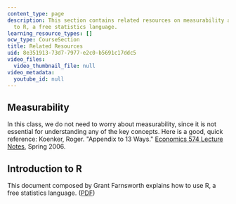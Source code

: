 ```yaml
---
content_type: page
description: This section contains related resources on measurability and an introduction
  to R, a free statistics language.
learning_resource_types: []
ocw_type: CourseSection
title: Related Resources
uid: 8e351913-73d7-7977-e2c0-b5691c17ddc5
video_files:
  video_thumbnail_file: null
video_metadata:
  youtube_id: null
---
```


Measurability
-------------

In this class, we do not need to worry about measurability, since it is not essential for understanding any of the key concepts. Here is a good, quick reference: Koenker, Roger. "Appendix to 13 Ways." [Economics 574 Lecture Notes](http://www.econ.uiuc.edu/~roger/courses/), Spring 2006.

Introduction to R
-----------------

This document composed by Grant Farnsworth explains how to use R, a free statistics language. ([PDF](http://cran.r-project.org/doc/contrib/Farnsworth-EconometricsInR.pdf))